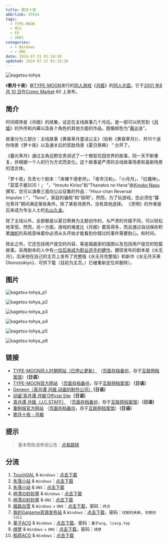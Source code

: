 ```yaml
---
title: 歌月十夜
abbrlink: 37614
tags:
  - TYPE-MOON
  - 同人
  - FD
  - 2001
categories:
  - - Windows
  - - ONS
date: 2024-07-31 01:19:20
updated: 2024-07-31 01:19:20
---
```


![kagetsu-tohya](https://unpkg.com/galgame/img/kagetsu-tohya.webp)

《**歌月十夜**》是[TYPE-MOON](https://ja.wikipedia.org/wiki/TYPE-MOON)发行的[同人游戏](https://ja.wikipedia.org/wiki/同人ゲーム)《[月姬](https://ja.wikipedia.org/wiki/月姫_(ゲーム))》的[同人光盘](https://ja.wikipedia.org/wiki/ファンディスク)。它于[2001 年](https://ja.wikipedia.org/wiki/2001年)[8 月 10 日](https://ja.wikipedia.org/wiki/8月10日)在[Comic Market](https://ja.wikipedia.org/wiki/コミックマーケット) 60 上发布。

<!-- more -->

## 简介

时间顺序是《月姬》的续集，设定在主线故事几个月后。是一部可以欣赏到《[月姬](https://ja.wikipedia.org/wiki/月姫_(ゲーム))》的外传和内幕以及各个角色的其他方面的作品。图像颜色为“[暮光](https://ja.wikipedia.org/wiki/黄昏)金”。

故事分为三部分：主线故事《黄昏草月童话公主》（俗称《黄昏草月》）、共10个迷你场景《梦十夜》以及通关后的奖励场景《夏日祭典》 ” 分开了。

《暮光草月》通过主角远野志贵讲述了一个微型花园世界的故事，同一天不断重复，并根据一个人的行为方式而变化。这个故事是严肃的主线故事场景和喜剧场景的混合体。

「梦十夜」负责七个剧本：「岸裸千德老师」、「夜市汉和」、「小月月」、「红魔神」、「菜菜子酱SOS！」 ”，“Imouto Kiriso”和“Thanatos no Hana”由[Kinoko Nasu](https://ja.wikipedia.org/wiki/奈須きのこ)撰写，您可以演奏三首向公众征集的作品：“Hisui-chan Reversal Impulse！”，“Tono”。家庭的骗局”和“丽明”。然而，为了玩游戏，您必须在“暮光草月”期间满足某些条件。除了某些场景外，没有其他选择。 《灵明》的作者是后来成为专业人士的[丸山久金](https://ja.wikipedia.org/wiki/丸山くがね)。

除了主线以外，全部都是以夏日祭典为主题创作的，与严肃的月姬不同，可以轻松地享受。然而，另一方面，游戏的难度比《月姬》要高得多，而且通过自动保存积累[旗帜](https://ja.wikipedia.org/wiki/フラグ_(スラング))的系统意味着你必须从头开始才能看到你错过的事件需要耐心。和时间。

除此之外，它还包括用户提交的内容、客座插画家的插图以及包括用户提交的短篇故事。采用剧本的人中有[一位后来成为职业选手的健作](https://ja.wikipedia.org/wiki/健速)。健硕发布的剧本是《水无月》，后来他在自己的主页上发布了完整版《水无月完整版》和新作《水无月天章Oborozukiyo》，可供下载（目前为主页。）已被重新定位并删除）。

## 图片

![kagetsu-tohya_p1](https://unpkg.com/galgame/img/kagetsu-tohya_p1.webp)

![kagetsu-tohya_p2](https://unpkg.com/galgame/img/kagetsu-tohya_p2.webp)

![kagetsu-tohya_p3](https://unpkg.com/galgame/img/kagetsu-tohya_p3.webp)

![kagetsu-tohya_p4](https://unpkg.com/galgame/img/kagetsu-tohya_p4.webp)

![kagetsu-tohya_p5](https://unpkg.com/galgame/img/kagetsu-tohya_p5.webp)

![kagetsu-tohya_p6](https://unpkg.com/galgame/img/kagetsu-tohya_p6.webp)

## 链接

- [TYPE-MOON同人时期网站（已停止更新）](http://www.typemoon.org/) （[页面存档备份](https://web.archive.org/web/20100304150149/http://www.typemoon.org/)，存于[互联网档案馆](https://zh.wikipedia.org/wiki/互联网档案馆)）**（日语）**
- [TYPE-MOON官方网站](http://www.typemoon.com/) （[页面存档备份](https://web.archive.org/web/20061121165221/http://www.typemoon.com/)，存于[互联网档案馆](https://zh.wikipedia.org/wiki/互联网档案馆)）**（日语）**
- [Geneon（真月谭 月姫 动画的制作公司）](https://web.archive.org/web/20090306081912/http://www.geneon-ent.co.jp/)**（日语）**
- [动画‘真月谭 月姫’Official Site](https://web.archive.org/web/20071211060931/http://www.geneon-ent.co.jp/rondorobe/anime/tsukihime/)**（日语）**
- [真月谭 月姬（J.C.STAFF）](http://www.jcstaff.co.jp/sho-sai/tsuki-shokai/tsuki-index.htm) （[页面存档备份](https://web.archive.org/web/20160227151939/http://www.jcstaff.co.jp/sho-sai/tsuki-shokai/tsuki-index.htm)，存于[互联网档案馆](https://zh.wikipedia.org/wiki/互联网档案馆)）**（日语）**
- [重制版官方网站](http://typemoon.com/products/tsukihime/) （[页面存档备份](https://web.archive.org/web/20211121095655/http://typemoon.com/products/tsukihime/)，存于[互联网档案馆](https://zh.wikipedia.org/wiki/互联网档案馆)）**（日语）**
- [歌月十夜 - 月箱](http://www.typemoon.org/box/dream.html)

## 提示

> 基本帮助请参阅公告：[点我跳转](/p/announcement/)

## 分流

1. [TouchGAL](https://touchgal.net/) & `Windows`：[点击下载](https://pan.touchgal.net/s/7qL9cX)
2. [失落小站](https://www.shinnku.com/) & `Windows`：[点击下载](https://www.shinnku.com/api/download/0/win/%E6%9C%88%E5%A7%AC%20%E6%AD%8C%E6%9C%88%E5%8D%81%E5%A4%9C.7z)
3. [失落小站](https://www.shinnku.com/) & `ONS`：[点击下载](https://www.shinnku.com/api/download/0/ons/%E6%AD%8C%E6%9C%88%E5%8D%81%E5%A4%9C.zip)
4. [梓澪の妙妙屋](https://zi0.cc/) & `Windows`：[点击下载](https://zi0.cc/d/%60%E3%80%90%E5%90%88%E9%9B%86%E7%B3%BB%E5%88%97%E3%80%91/%E6%B1%89%E5%8C%96galgame%E4%BC%9A%E7%A4%BE%E5%90%88%E9%9B%86/%E6%B1%89%E5%8C%96%E4%BC%9A%E7%A4%BE%E5%90%88%E9%9B%86%E9%83%A8%E5%88%86%20part22/TYPE-MOON/%E6%B1%89%E5%8C%96/%5B010908%5D%5BTYPE-MOON%5D%20%E6%9C%88%E5%A7%AB%20-%E6%AD%8C%E6%9C%88%E5%8D%81%E5%A4%9C-.rar?sign=W7ISEH6P1CwG1oIUhPnXTHiECSq96ArsKzy13DcjpSI=:0)
5. [梓澪の妙妙屋](https://zi0.cc/) & `ONS`：[点击下载](https://zi0.cc/d/%60%E3%80%90%E5%BD%92%20%E6%A1%A3%E3%80%91/%E3%80%90ONS%E5%90%88%E9%9B%86%E3%80%91/%5BTYPE-MOON%5D%E6%AD%8C%E6%9C%88%E5%8D%81%E5%A4%9C.7z?sign=KC3xRzVOA_5bhMdP3riZ9vEm8FIynwBr8K6iz42GE4U=:0)
6. [姬路白雪](https://pan.jlbx.xyz/) & `Windows` + `ONS`：[点击下载](https://pan.jlbx.xyz/?s=%E6%AD%8C%E6%9C%88%E5%8D%81%E5%A4%9C)，密码：`终点`
7. [我的Galgame资源发布站](https://www.ttloli.com/) & `Windows`：[点击下载](https://www.ttloli.com/geyueshiye.html)，密码：`忧郁的弟弟`、`忧郁的loli`
8. [量子ACG](https://lzacg.org/) & `Windows`：[点击下载](https://lzacg.org/6594)，密码：`量子acg`、`lzacg.top`
9. [绮梦](https://acgs.one/) & `Windows` + `ONS`：[点击下载](https://acgs.one/game/400.html)，密码：`绮梦`
10. [稻荷ACG](https://amoebi.com/) & `Windows`：[点击下载](https://sakustar.me/art/364)
